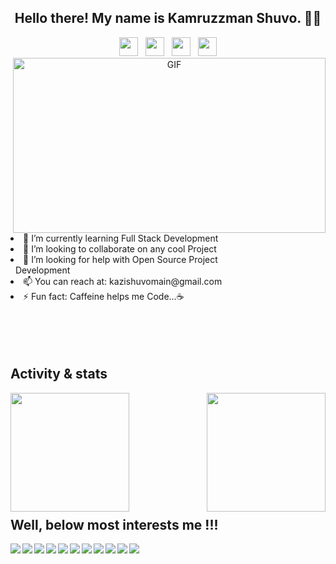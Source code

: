 <h2 align="center">Hello there! My name is Kamruzzman Shuvo. 👋🤓</h2>

<p align='center'>
<a href="https://facebook.com/kshuvo22"><img height="30" src="https://github.com/kazishuvo22/kazishuvo22/blob/master/icon/facebook.png?raw=true"></a>&nbsp;&nbsp;
<a href="https://twitter.com/kazishuvo22"><img height="30" src="https://github.com/kazishuvo22/kazishuvo22/blob/master/icon/twitter.png?raw=true"></a>&nbsp;&nbsp;
<a href="https://instagram.com/kazi__shuvo"><img height="30" src="https://github.com/kazishuvo22/kazishuvo22/blob/master/icon/instagram.jpg?raw=true"></a>&nbsp;&nbsp;
<a href="https://www.linkedin.com/in/kamruzzman-shuvo-60ba30144/"><img height="30" src="https://github.com/kazishuvo22/kazishuvo22/blob/master/icon/linkedin.png?raw=true"></a>

<br>

<img align="right" alt="GIF" src="https://github.com/kazishuvo22/kazishuvo22/blob/master/icon/code.gif?raw=true" width="500" height="280" />
 
<li>🌱 I’m currently learning Full Stack Development </li>
<li>👯 I’m looking to collaborate on any cool Project </li>
<li>🤔 I’m looking for help with Open Source Project <br>&nbsp;&nbsp;Development  </li>
<li>📫 You can reach at: kazishuvomain@gmail.com </li>
<li>⚡ Fun fact: Caffeine helps me Code...☕ </li>
<br> <br> <br> <br>


<h2> Activity & stats </h2>
<img align="left" src="https://github-readme-stats.vercel.app/api?username=kazishuvo22&show_icons=true&theme=tokyonight" height="190" />
<img align="right" src="https://github-readme-stats.vercel.app/api/top-langs/?username=kazishuvo22&layout=compact" height="190" />
<br><br><br><br><br><br><br><br><br><br>

<h2>Well, below most interests me !!!</h2>
<img align="left" src="https://img.shields.io/badge/-C-000000?style=flat&logo=C" />
<img align="left" src="https://img.shields.io/badge/-C++-000000?style=flat&logo=C%2B%2B&logoColor=00599C" />
<img align="left" src="https://img.shields.io/badge/-HTML5-000000?style=flat&logo=HTML5" />
<img align="left" src="https://img.shields.io/badge/-Java-000000?style=flat&logo=Java&logoColor=007396" />
<img align="left" src="https://img.shields.io/badge/-JavaScript-000000?style=flat&logo=javascript" />
<img align="left" src="https://img.shields.io/badge/-Python-000000?style=flat&logo=python" />
<img align="left" src="https://img.shields.io/badge/-TypeScript-000000?style=flat&logo=typescript&logoColor=007ACC" />
<img align="left" src="https://img.shields.io/badge/-SQL-000000?style=flat&logo=MySQL" />
<img align="left" src="https://img.shields.io/badge/-Git-000000?style=flat&logo=git&logoColor=F05032" />
<img align="left" src="https://img.shields.io/badge/-GitHub-000000?style=flat&logo=github&logoColor=FFFFFF" />
<img align="left" src="https://img.shields.io/badge/-Linux-000000?style=flat&logo=linux&logoColor=FCC624" />
